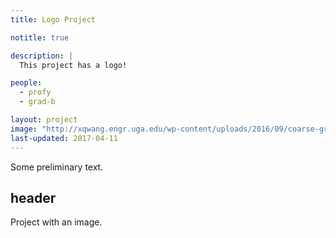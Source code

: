 ```yaml
---
title: Logo Project

notitle: true

description: |
  This project has a logo!

people:
  - profy
  - grad-b

layout: project
image: "http://xqwang.engr.uga.edu/wp-content/uploads/2016/09/coarse-grained-CNT-e1474418636146.png"
last-updated: 2017-04-11
---
```


Some preliminary text.

## header

Project with an image.
